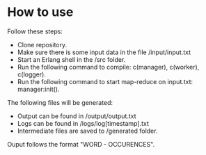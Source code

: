 # How to use
Follow these steps:
- Clone repository.
- Make sure there is some input data in the file /input/input.txt
- Start an Erlang shell in the /src folder.
- Run the following command to compile: c(manager), c(worker), c(logger).
- Run the following command to start map-reduce on input.txt: manager:init().

The following files will be generated:
- Output can be found in /output/output.txt
- Logs can be found in /logs/log[timestamp].txt
- Intermediate files are saved to /generated folder.

Ouput follows the format "WORD - OCCURENCES".